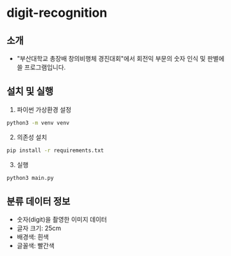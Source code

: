 # digit-recognition

## 소개
- "부산대학교 총장배 창의비행체 경진대회"에서 회전익 부문의 숫자 인식 및 판별에 쓸 프로그램입니다.

## 설치 및 실행
1. 파이썬 가상환경 설정
```bash
python3 -m venv venv
```

2. 의존성 설치
```bash
pip install -r requirements.txt
```

3. 실행
```bash
python3 main.py
```

## 분류 데이터 정보
- 숫자(digit)을 촬영한 이미지 데이터
- 글자 크기: 25cm
- 배경색: 흰색
- 글꼴색: 빨간색